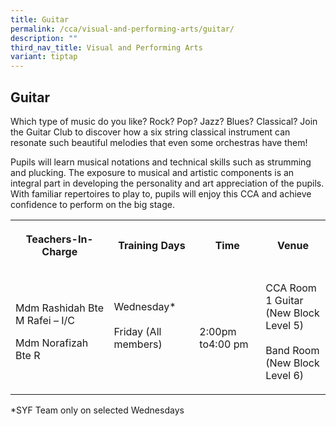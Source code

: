 ```yaml
---
title: Guitar
permalink: /cca/visual-and-performing-arts/guitar/
description: ""
third_nav_title: Visual and Performing Arts
variant: tiptap
---
```

<h2><strong>Guitar</strong></h2>
<p>Which type of music do you like? Rock? Pop? Jazz? Blues? Classical? Join
the Guitar Club to discover how a six string classical instrument can resonate
such beautiful melodies that even some orchestras have them!</p>
<p>Pupils will learn musical notations and technical skills such as strumming
and plucking. The exposure to musical and artistic components is an integral
part in developing the personality and art appreciation of the pupils.
With familiar repertoires to play to, pupils will enjoy this CCA and achieve
confidence to perform on the big stage.</p>
<table style="minWidth: 100px">
<colgroup>
<col>
<col>
<col>
<col>
</colgroup>
<tbody>
<tr>
<th rowspan="1" colspan="1">
<p>Teachers-In-Charge</p>
</th>
<th rowspan="1" colspan="1">
<p>Training Days</p>
</th>
<th rowspan="1" colspan="1">
<p>Time</p>
</th>
<th rowspan="1" colspan="1">
<p>Venue</p>
</th>
</tr>
<tr>
<td rowspan="1" colspan="1">
<p>Mdm Rashidah Bte M Rafei – I/C</p>
<p>Mdm Norafizah Bte R</p>
</td>
<td rowspan="1" colspan="1">
<p>Wednesday*
<br>
<br>Friday (All members)
<br>
<br>
</p>
</td>
<td rowspan="1" colspan="1">
<p>
<br>2:00pm to4:00 pm
<br>
</p>
</td>
<td rowspan="1" colspan="1">
<p>CCA Room 1 Guitar
<br>(New Block Level 5)
<br>
<br>Band Room
<br>(New Block Level 6)</p>
</td>
</tr>
</tbody>
</table>
<p>*SYF Team only on selected Wednesdays</p>